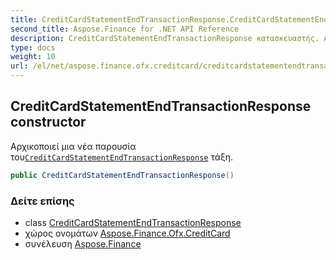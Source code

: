 ```yaml
---
title: CreditCardStatementEndTransactionResponse.CreditCardStatementEndTransactionResponse
second_title: Aspose.Finance for .NET API Reference
description: CreditCardStatementEndTransactionResponse κατασκευαστής. Αρχικοποιεί μια νέα παρουσία τουCreditCardStatementEndTransactionResponse τάξη.
type: docs
weight: 10
url: /el/net/aspose.finance.ofx.creditcard/creditcardstatementendtransactionresponse/creditcardstatementendtransactionresponse/
---
```

## CreditCardStatementEndTransactionResponse constructor

Αρχικοποιεί μια νέα παρουσία του[`CreditCardStatementEndTransactionResponse`](../) τάξη.

```csharp
public CreditCardStatementEndTransactionResponse()
```

### Δείτε επίσης

* class [CreditCardStatementEndTransactionResponse](../)
* χώρος ονομάτων [Aspose.Finance.Ofx.CreditCard](../../creditcardstatementendtransactionresponse/)
* συνέλευση [Aspose.Finance](../../../)


